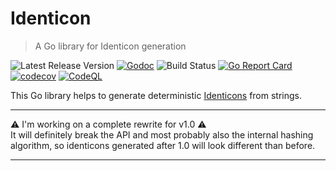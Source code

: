 # Identicon

> A Go library for Identicon generation

![Latest Release Version][shields-version-img]
[![Godoc][godoc-image]][godoc-url]
![Build Status](https://github.com/tsdtsdtsd/identicon/actions/workflows/ci.yml/badge.svg?branch=rewrite)
[![Go Report Card][grc-image]][grc-url]
[![codecov][codecov-image]][codecov-url]
[![CodeQL](https://github.com/tsdtsdtsd/identicon/actions/workflows/codeql-analysis.yml/badge.svg?branch=master)](https://github.com/tsdtsdtsd/identicon/actions/workflows/codeql-analysis.yml)

This Go library helps to generate deterministic [Identicons][identicon-wiki] from strings.

---

⚠️ I'm working on a complete rewrite for v1.0 ⚠️  
It will definitely break the API and most probably also the internal hashing algorithm, so identicons generated after 1.0 will look different than before. 

---

<!-- Markdown link & img dfn's -->
[grc-image]: https://goreportcard.com/badge/github.com/tsdtsdtsd/identicon
[grc-url]: https://goreportcard.com/report/github.com/tsdtsdtsd/identicon
[godoc-image]: https://godoc.org/github.com/tsdtsdtsd/identicon?status.svg
[godoc-url]: https://godoc.org/github.com/tsdtsdtsd/identicon
[codecov-image]: https://codecov.io/gh/tsdtsdtsd/identicon/branch/rewrite/graph/badge.svg
[codecov-url]: https://codecov.io/gh/tsdtsdtsd/identicon/tree/rewrite
[shields-version-img]: https://img.shields.io/github/v/release/tsdtsdtsd/identicon
[identicon-wiki]: https://en.wikipedia.org/wiki/Identicon
